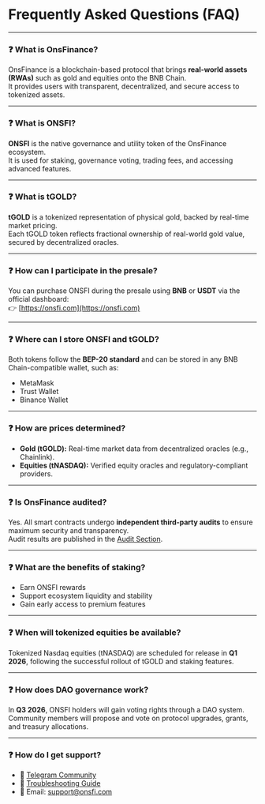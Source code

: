 # Frequently Asked Questions (FAQ)

---

### ❓ What is OnsFinance?
OnsFinance is a blockchain-based protocol that brings **real-world assets (RWAs)** such as gold and equities onto the BNB Chain.  
It provides users with transparent, decentralized, and secure access to tokenized assets.

---

### ❓ What is ONSFI?
**ONSFI** is the native governance and utility token of the OnsFinance ecosystem.  
It is used for staking, governance voting, trading fees, and accessing advanced features.

---

### ❓ What is tGOLD?
**tGOLD** is a tokenized representation of physical gold, backed by real-time market pricing.  
Each tGOLD token reflects fractional ownership of real-world gold value, secured by decentralized oracles.

---

### ❓ How can I participate in the presale?
You can purchase ONSFI during the presale using **BNB** or **USDT** via the official dashboard:  
👉 [https://onsfi.com](https://onsfi.com)

---

### ❓ Where can I store ONSFI and tGOLD?
Both tokens follow the **BEP-20 standard** and can be stored in any BNB Chain-compatible wallet, such as:
- MetaMask  
- Trust Wallet  
- Binance Wallet  

---

### ❓ How are prices determined?
- **Gold (tGOLD):** Real-time market data from decentralized oracles (e.g., Chainlink).  
- **Equities (tNASDAQ):** Verified equity oracles and regulatory-compliant providers.  

---

### ❓ Is OnsFinance audited?
Yes. All smart contracts undergo **independent third-party audits** to ensure maximum security and transparency.  
Audit results are published in the [Audit Section](https://docs.onsfi.com).

---

### ❓ What are the benefits of staking?
- Earn ONSFI rewards  
- Support ecosystem liquidity and stability  
- Gain early access to premium features  

---

### ❓ When will tokenized equities be available?
Tokenized Nasdaq equities (tNASDAQ) are scheduled for release in **Q1 2026**, following the successful rollout of tGOLD and staking features.

---

### ❓ How does DAO governance work?
In **Q3 2026**, ONSFI holders will gain voting rights through a DAO system.  
Community members will propose and vote on protocol upgrades, grants, and treasury allocations.

---

### ❓ How do I get support?
- 📢 [Telegram Community](https://t.me/onsfinance)  
- 📖 [Troubleshooting Guide](https://docs.onsfi.com/troubleshooting)  
- 📩 Email: support@onsfi.com
